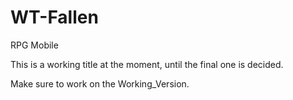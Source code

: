 # WT-Fallen
RPG Mobile 

This is a working title at the moment, until the final one is decided. 

Make sure to work on the Working_Version.

